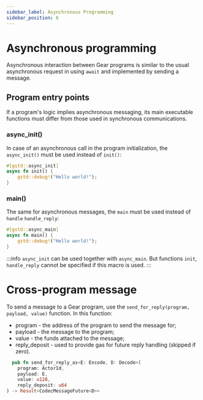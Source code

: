 ```yaml
---
sidebar_label: Asynchronous Programming
sidebar_position: 6
---
```


# Asynchronous programming

Asynchronous interaction between Gear programs is similar to the usual asynchronous request in using `await` and implemented by sending a message.

## Program entry points

If a program's logic implies asynchronous messaging, its main executable functions must differ from those used in synchronous communications.

### async_init()

In case of an asynchronous call in the program initialization, the `async_init()` must be used instead of `init()`:

```rust
#[gstd::async_init]
async fn init() {
    gstd::debug!("Hello world!");
}
```

### main()

The same for asynchronous messages, the `main` must be used instead of `handle` `handle_reply`:

```rust
#[gstd::async_main]
async fn main() {
    gstd::debug!("Hello world!");
}
```

:::info
`async_init` сan be used together with `async_main`. But functions `init`, `handle_reply` cannot be specified if this macro is used.
:::

# Cross-program message

To send a message to a Gear program, use the `send_for_reply(program, payload, value)` function. In this function:
- program - the address of the program to send the message for;
- payload - the message to the program;
- value - the funds attached to the message;
- reply_deposit - used to provide gas for future reply handling (skipped if zero).

```rust
  pub fn send_for_reply_as<E: Encode, D: Decode>(
    program: ActorId,
    payload: E,
    value: u128,
    reply_deposit: u64
) -> Result<CodecMessageFuture<D>>
```
